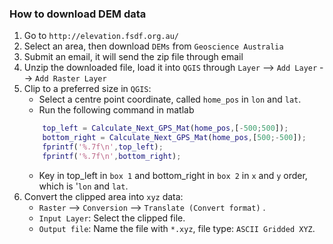 ### How to download DEM data
1. Go to `http://elevation.fsdf.org.au/`
2. Select an area, then download `DEMs` from `Geoscience Australia`
3. Submit an email, it will send the zip file through email
4. Unzip the downloaded file, load it into `QGIS` through `Layer` --> `Add Layer` --> `Add Raster Layer`
5. Clip to a preferred size in `QGIS`: 
   * Select a centre point coordinate, called `home_pos` in `lon` and `lat`.
   * Run the following command in matlab
    ```matlab
        top_left = Calculate_Next_GPS_Mat(home_pos,[-500;500]);
        bottom_right = Calculate_Next_GPS_Mat(home_pos,[500;-500]);
        fprintf('%.7f\n',top_left);
        fprintf('%.7f\n',bottom_right);
    ```
    * Key in top_left in `box 1` and bottom_right in `box 2` in `x` and `y` order, which is '`lon` and `lat`. 
6. Convert the clipped area into `xyz` data: 
   * `Raster` --> `Conversion` --> `Translate (Convert format)` .
   * `Input Layer`: Select the clipped file.
   * `Output file`: Name the file with `*.xyz`, file type: `ASCII Gridded XYZ`.